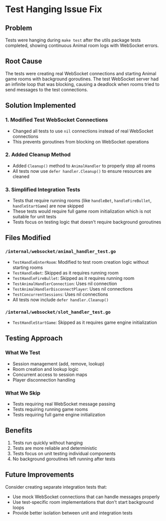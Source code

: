 # Test Hanging Issue Fix

## Problem
Tests were hanging during `make test` after the utils package tests completed, showing continuous Animal room logs with WebSocket errors.

## Root Cause
The tests were creating real WebSocket connections and starting Animal game rooms with background goroutines. The test WebSocket server had an infinite loop that was blocking, causing a deadlock when rooms tried to send messages to the test connections.

## Solution Implemented

### 1. Modified Test WebSocket Connections
- Changed all tests to use `nil` connections instead of real WebSocket connections
- This prevents goroutines from blocking on WebSocket operations

### 2. Added Cleanup Method
- Added `Cleanup()` method to `AnimalHandler` to properly stop all rooms
- All tests now use `defer handler.Cleanup()` to ensure resources are cleaned

### 3. Simplified Integration Tests
- Tests that require running rooms (like `handleBet`, `handleFireBullet`, `handleStartGame`) are now skipped
- These tests would require full game room initialization which is not suitable for unit tests
- Tests focus on testing logic that doesn't require background goroutines

## Files Modified

### `/internal/websocket/animal_handler_test.go`
- `TestHandleEnterRoom`: Modified to test room creation logic without starting rooms
- `TestHandleBet`: Skipped as it requires running room
- `TestHandleFireBullet`: Skipped as it requires running room
- `TestAnimalHandlerConnection`: Uses nil connection
- `TestAnimalHandlerDisconnectPlayer`: Uses nil connections
- `TestConcurrentSessions`: Uses nil connections
- All tests now include `defer handler.Cleanup()`

### `/internal/websocket/slot_handler_test.go`
- `TestHandleStartGame`: Skipped as it requires game engine initialization

## Testing Approach

### What We Test
- Session management (add, remove, lookup)
- Room creation and lookup logic
- Concurrent access to session maps
- Player disconnection handling

### What We Skip
- Tests requiring real WebSocket message passing
- Tests requiring running game rooms
- Tests requiring full game engine initialization

## Benefits
1. Tests run quickly without hanging
2. Tests are more reliable and deterministic
3. Tests focus on unit testing individual components
4. No background goroutines left running after tests

## Future Improvements
Consider creating separate integration tests that:
- Use mock WebSocket connections that can handle messages properly
- Use test-specific room implementations that don't start background loops
- Provide better isolation between unit and integration tests